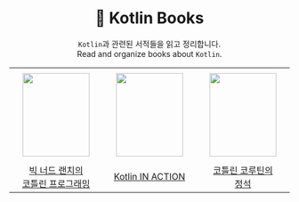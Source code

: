 <div align="center">

# 📖 Kotlin Books

 `Kotlin`과 관련된 서적들을 읽고 정리합니다.</br>
 Read and organize books about `Kotlin`.

 <table>
    <tr height="170px">
        <td align="center" width="170px">
            <img height="150px" width="120px" src="https://github.com/hyunjung-choi/kotlin-books/assets/69616347/8447a6ae-9771-4fb0-a5e9-287dd4b450ed"/>
            <br />
        </td>
        <td align="center" width="170px">
            <img height="150px" width="120px" src="https://github.com/user-attachments/assets/1c1a33c1-b45c-4362-8a66-144c9a421167"/>
            <br />
        </td>
        <td align="center" width="170px">
            <img height="150px" width="120px" src="https://github.com/hyunjung-choi/kotlin-books/assets/69616347/15ad545d-d292-4d7c-a71f-89b7856decb8"/>
            <br />
        </td>
    </tr>
    <tr height="50px">
        <td align="center">
            <a href="https://github.com/hyunjung-choi/kotlin-books/tree/main/BNR_Kotlin">빅 너드 랜치의</br>코틀린 프로그래밍</a>
            <br />
        </td>
        <td align="center">
            <a href="https://github.com/hyunjung-choi/kotlin-books/tree/main/Kotlin%20IN%20ACTION">Kotlin IN ACTION</a>
            <br />
        <td align="center">
            <a href="https://github.com/hyunjung-choi/kotlin-books/tree/main/CoroutinesBook">코틀린 코루틴의</br>정석</a>
            <br />
        </td>
    </tr>
</table>
</div>
